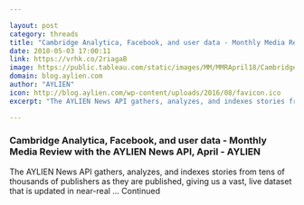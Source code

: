 ```yaml
---

layout: post
category: threads
title: "Cambridge Analytica, Facebook, and user data - Monthly Media Review with the AYLIEN News API, April - AYLIEN"
date: 2018-05-03 17:00:11
link: https://vrhk.co/2riagaB
image: https://public.tableau.com/static/images/MM/MMRApril18/CambridgeAnalyticamentions/1_rss.png
domain: blog.aylien.com
author: "AYLIEN"
icon: http://blog.aylien.com/wp-content/uploads/2016/08/favicon.ico
excerpt: "The AYLIEN News API gathers, analyzes, and indexes stories from tens of thousands of publishers as they are published, giving us a vast, live dataset that is updated in near-real … Continued"

---
```


### Cambridge Analytica, Facebook, and user data - Monthly Media Review with the AYLIEN News API, April - AYLIEN

The AYLIEN News API gathers, analyzes, and indexes stories from tens of thousands of publishers as they are published, giving us a vast, live dataset that is updated in near-real … Continued